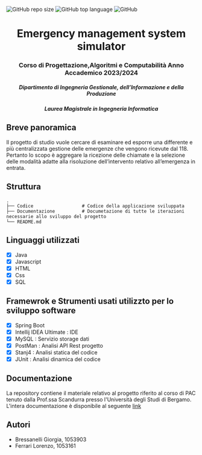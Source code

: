 ![GitHub repo size](https://img.shields.io/github/repo-size/LorenzoF6/ProgettoPAC)
![GitHub top language](https://img.shields.io/github/languages/top/LorenzoF6/ProgettoPAC?color=yellow&label=JAVA)
![GitHub](https://img.shields.io/github/license/LorenzoF6/ProgettoPAC)

<h1 align="center">Emergency management system simulator</h1>
<h3 align="center">Corso di Progettazione,Algoritmi e Computabilità Anno Accademico 2023/2024</h3>
<h5 align="center">Dipartimento di Ingegneria Gestionale, dell’Informazione e della Produzione</h5>
<h5 align="center">Laurea Magistrale in Ingegneria Informatica</h5>

## Breve panoramica
Il progetto di studio vuole cercare di esaminare ed esporre una differente e più centralizzata gestione delle emergenze che vengono ricevute dal 118.
Pertanto lo scopo è aggregare la ricezione delle chiamate e la selezione delle modalità adatte alla risoluzione dell’intervento relativo all’emergenza in entrata.

## Struttura
    .
    ├── Codice                  # Codice della applicazione sviluppata 
    ├── Documentazione          # Documetazione di tutte le iterazioni necessarie allo sviluppo del progetto
    └── README.md

## Linguaggi utilizzati
- [x] Java
- [x] Javascript
- [x] HTML
- [x] Css
- [x] SQL

## Framewrok e Strumenti usati utilizzto per lo sviluppo software 
- [x] Spring Boot
- [x] Intellij IDEA Ultimate : IDE
- [x] MySQL : Servizio storage dati
- [x] PostMan : Analisi API Rest progetto
- [x] Stanj4 : Analisi statica del codice
- [x] JUnit : Analisi dinamica del codice

## Documentazione
La repository contiene il materiale relativo al progetto riferito al corso di PAC tenuto dalla Prof.ssa Scandurra presso l'Università degli Studi di Bergamo.</br>
L'intera documentazione è disponibile al seguente [link](/Documentazione/)

## Autori
* Bressanelli Giorgia, 1053903
* Ferrari Lorenzo, 1053161
